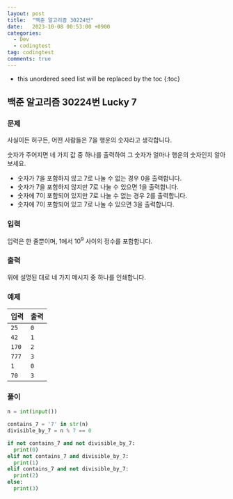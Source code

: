 ```yaml
---
layout: post
title:  "백준 알고리즘 30224번"
date:   2023-10-08 00:53:00 +0900
categories:
  - Dev
  - codingtest
tag: codingtest
comments: true
---
```


* this unordered seed list will be replaced by the toc
{:toc}

## 백준 알고리즘 30224번 Lucky 7

### 문제

사실이든 허구든, 어떤 사람들은 7을 행운의 숫자라고 생각합니다.

숫자가 주어지면 네 가지 값 중 하나를 출력하여 그 숫자가 얼마나 행운의 숫자인지 알아보세요.

- 숫자가 7을 포함하지 않고 7로 나눌 수 없는 경우 0을 출력합니다.
- 숫자가 7을 포함하지 않지만 7로 나눌 수 있으면 1을 출력합니다.
- 숫자에 7이 포함되어 있지만 7로 나눌 수 없는 경우 2를 출력합니다.
- 숫자에 7이 포함되어 있고 7로 나눌 수 있으면 3을 출력합니다.

### 입력

입력은 한 줄뿐이며, 1에서 10<sup>9</sup> 사이의 정수를 포함합니다.

### 출력

위에 설명된 대로 네 가지 메시지 중 하나를 인쇄합니다.

### 예제

| 입력 | 출력 |
| --- | --- |
| `25` | `0` |
| `42` | `1` |
| `170` | `2` |
| `777` | `3` |
| `1` | `0` |
| `70` | `3` |

### 풀이

```py
n = int(input())

contains_7 = '7' in str(n)
divisible_by_7 = n % 7 == 0

if not contains_7 and not divisible_by_7:
  print(0)
elif not contains_7 and divisible_by_7:
  print(1)
elif contains_7 and not divisible_by_7:
  print(2)
else:
  print(3)
```
